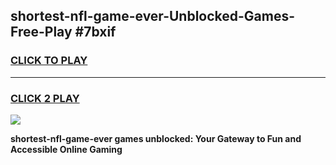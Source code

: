 
## shortest-nfl-game-ever-Unblocked-Games-Free-Play #7bxif
<h3>
<a href="https://us.freeplayer.one?title=shortest-nfl-game-ever&ref=9M">CLICK TO PLAY</a></h3>
<hr>

<h3>
<a href="https://us.freeplayer.one?title=shortest-nfl-game-ever&ref=9M">CLICK 2 PLAY</a>
  
</h3>

<a href="https://us.freeplayer.one?title=shortest-nfl-game-ever&ref=9M"><img src="https://clearcache.store/games.png"></a>


**shortest-nfl-game-ever games unblocked: Your Gateway to Fun and Accessible Online Gaming**
